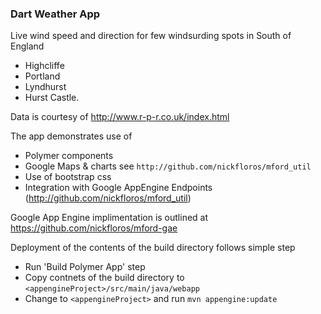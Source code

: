 ### Dart Weather App

Live wind speed and direction for few windsurding spots in South of England
- Highcliffe
- Portland
- Lyndhurst
- Hurst Castle.

Data is courtesy of http://www.r-p-r.co.uk/index.html

The app demonstrates use of 
- Polymer components
- Google Maps & charts see `http://github.com/nickfloros/mford_util`
- Use of bootstrap css
- Integration with Google AppEngine Endpoints (http://github.com/nickfloros/mford_util)

Google App Engine implimentation is outlined at https://github.com/nickfloros/mford-gae

Deployment of the contents of the build directory follows simple step
- Run 'Build Polymer App' step
- Copy contnets of the build directory to `<appengineProject>/src/main/java/webapp`
- Change to `<appengineProject>` and run `mvn appengine:update`   